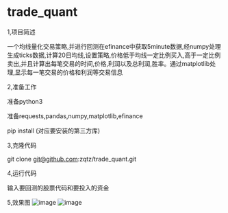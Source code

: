 # trade_quant
1,项目简述

一个均线量化交易策略,并进行回测在efinance中获取5minute数据,经numpy处理生成ticks数据,计算20日均线,设置策略,价格低于均线一定比例买入,高于一定比例卖出,并且计算出每笔交易的时间,价格,利润以及总利润,胜率。通过matplotlib处理,显示每一笔交易的价格和利润等交易信息


2,准备工作

准备python3

准备requests,pandas,numpy,matplotlib,efinance

pip install (对应要安装的第三方库)


3,克隆代码

git clone git@github.com:zqtz/trade_quant.git


4,运行代码

输入要回测的股票代码和要投入的资金


5,效果图
![image](https://user-images.githubusercontent.com/61925624/147843055-b9a0a9fd-27dd-489f-a99c-62d3370bef7d.png)
![image](https://user-images.githubusercontent.com/61925624/147843060-921ebca9-6320-4d60-a60e-1a5c8f0f9db8.png)

